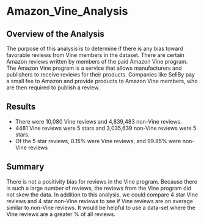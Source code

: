 # Amazon_Vine_Analysis

## Overview of the Analysis
The purpose of this analysis is to determine if there is any bias toward favorable reviews from Vine members in the dataset. There are certain Amazon reviews written by members of the paid Amazon Vine program. The Amazon Vine program is a service that allows manufacturers and publishers to receive reviews for their products. Companies like SellBy pay a small fee to Amazon and provide products to Amazon Vine members, who are then required to publish a review. 


## Results

* There were 10,080 Vine reviews and 4,839,483 non-Vine reviews.
* 4481 Vine reviews were 5 stars and 3,035,639 non-Vine reviews were 5 stars.
* Of the 5 star reviews, 0.15% were Vine reviews, and 99.85% were non-Vine reviews


## Summary
There is not a positivity bias for reviews in the Vine program. Because there is such a large number of reviews, the reviews from the Vine program did not skew the data. In addition to this analysis, we could compare 4 star Vine reviews and 4 star non-Vine reviews to see if Vine reviews are on average similar to non-Vine reviews. It would be helpful to use a data-set where the Vine reviews are a greater % of all reviews.
